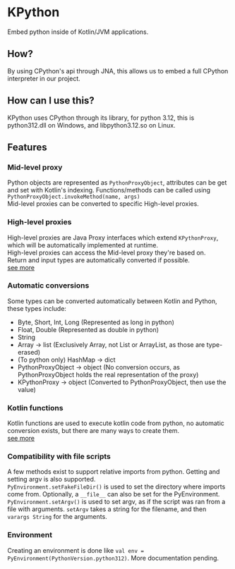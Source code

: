 # KPython
Embed python inside of Kotlin/JVM applications.

## How?
By using CPython's api through JNA, this allows us to embed a full CPython interpreter in our project.

## How can I use this?
KPython uses CPython through its library, for python 3.12, this is python312.dll on Windows, and libpython3.12.so on Linux.

## Features

### Mid-level proxy
Python objects are represented as `PythonProxyObject`, attributes can be get and set with Kotlin's indexing. Functions/methods can be called using `PythonProxyObject.invokeMethod(name, args)`  
Mid-level proxies can be converted to specific High-level proxies.

### High-level proxies
High-level proxies are Java Proxy interfaces which extend `KPythonProxy`, which will be automatically implemented at runtime.  
High-level proxies can access the Mid-level proxy they're based on.  
Return and input types are automatically converted if possible.  
[see more](readme/HighLevelProxies.md)

### Automatic conversions
Some types can be converted automatically between Kotlin and Python, these types include:
* Byte, Short, Int, Long (Represented as long in python)
* Float, Double (Represented as double in python)
* String
* Array -> list (Exclusively Array, not List or ArrayList, as those are type-erased)
* (To python only) HashMap -> dict
* PythonProxyObject -> object (No conversion occurs, as PythonProxyObject holds the real representation of the proxy)
* KPythonProxy -> object (Converted to PythonProxyObject, then use the value)

### Kotlin functions
Kotlin functions are used to execute kotlin code from python, no automatic conversion exists, but there are many ways to create them.  
[see more](readme/KotlinFunctions)

### Compatibility with file scripts
A few methods exist to support relative imports from python. Getting and setting argv is also supported.  
`PyEnvironment.setFakeFileDir()` is used to set the directory where imports come from. Optionally, a `__file__` can also be set for the PyEnvironment.  
`PyEnvironment.setArgv()` is used to set argv, as if the script was ran from a file with arguments. `setArgv` takes a string for the filename, and then `varargs String` for the arguments.

### Environment
Creating an environment is done like `val env = PyEnvironment(PythonVersion.python312)`. More documentation pending.